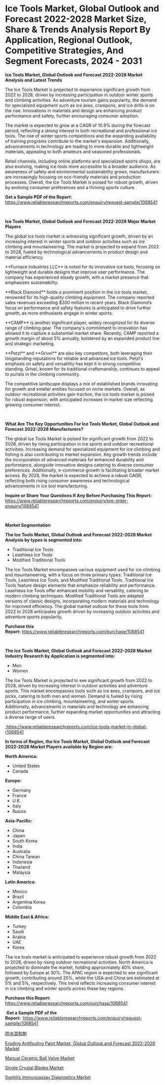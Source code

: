 <p><h1>Ice Tools Market, Global Outlook and Forecast 2022-2028 Market Size, Share & Trends Analysis Report By Application, Regional Outlook, Competitive Strategies, And Segment Forecasts, 2024 - 2031</h1></p><p><strong>Ice Tools Market, Global Outlook and Forecast 2022-2028 Market Analysis and Latest Trends</strong></p>
<p><p>The Ice Tools Market is projected to experience significant growth from 2022 to 2028, driven by increasing participation in outdoor winter sports and climbing activities. As adventure tourism gains popularity, the demand for specialized equipment such as ice axes, crampons, and ice drills is on the rise. Innovations in materials and design are enhancing product performance and safety, further encouraging consumer adoption.</p><p>The market is expected to grow at a CAGR of 10.9% during the forecast period, reflecting a strong interest in both recreational and professional ice tools. The rise of winter sports competitions and the expanding availability of training programs contribute to the market's expansion. Additionally, advancements in technology are leading to more durable and lightweight materials, appealing to both amateurs and seasoned professionals. </p><p>Retail channels, including online platforms and specialized sports shops, are also evolving, making ice tools more accessible to a broader audience. As awareness of safety and environmental sustainability grows, manufacturers are increasingly focusing on eco-friendly materials and production processes. Overall, the Ice Tools Market is poised for robust growth, driven by evolving consumer preferences and a thriving sports culture.</p></p>
<p><strong>Get a Sample PDF of the Report:&nbsp;</strong> <a href="https://www.reliableresearchreports.com/enquiry/request-sample/1068541">https://www.reliableresearchreports.com/enquiry/request-sample/1068541</a></p>
<p>&nbsp;</p>
<p><strong>Ice Tools Market, Global Outlook and Forecast 2022-2028 Major Market Players</strong></p>
<p><p>The global ice tools market is witnessing significant growth, driven by an increasing interest in winter sports and outdoor activities such as ice climbing and mountaineering. The market is projected to expand from 2022 to 2028, fueled by technological advancements in product design and material efficiency.</p><p>**Furnace Industries LLC** is noted for its innovative ice tools, focusing on lightweight and durable designs that improve user performance. The company has experienced steady growth, with a market presence that emphasizes sustainability.</p><p>**Black Diamond** holds a prominent position in the ice tools market, renowned for its high-quality climbing equipment. The company reported sales revenues exceeding $300 million in recent years. Black Diamond’s focus on performance and safety features is anticipated to drive further growth, as more enthusiasts engage in winter sports.</p><p>**CAMP** is another significant player, widely recognized for its diverse range of climbing gear. The company's commitment to innovation has allowed it to capture a substantial market share. Recently, CAMP reported a growth margin of about 5% annually, bolstered by an expanded product line and strategic marketing.</p><p>**Petzl** and **Grivel** are also key competitors, both leveraging their longstanding reputations for reliable and advanced ice tools. Petzl's emphasis on safety and versatility has kept it in strong competitive standing. Grivel, known for its traditional craftsmanship, continues to appeal to purists in the climbing community.</p><p>The competitive landscape displays a mix of established brands innovating for growth and smaller entities focused on niche markets. Overall, as outdoor recreational activities gain traction, the ice tools market is poised for robust expansion, with anticipated increases in market size reflecting growing consumer interest.</p></p>
<p>&nbsp;</p>
<p><strong>What Are The Key Opportunities For Ice Tools Market, Global Outlook and Forecast 2022-2028 Manufacturers?</strong></p>
<p><p>The global Ice Tools Market is poised for significant growth from 2022 to 2028, driven by rising participation in ice sports and outdoor recreational activities. Increasing demand for specialized equipment for ice climbing and fishing is also contributing to market expansion. Key growth trends include the incorporation of advanced materials for enhanced durability and performance, alongside innovative designs catering to diverse consumer preferences. Additionally, e-commerce growth is facilitating broader market access. By 2028, the market is expected to achieve a robust CAGR, reflecting both rising consumer awareness and technological advancements in ice tool manufacturing.</p></p>
<p><strong>Inquire or Share Your Questions If Any Before Purchasing This Report:</strong> <a href="https://www.reliableresearchreports.com/enquiry/pre-order-enquiry/1068541">https://www.reliableresearchreports.com/enquiry/pre-order-enquiry/1068541</a></p>
<p>&nbsp;</p>
<p><strong>Market Segmentation</strong></p>
<p><strong>The Ice Tools Market, Global Outlook and Forecast 2022-2028 Market Analysis by types is segmented into:</strong></p>
<p><ul><li>Traditional Ice Tools</li><li>Leashless Ice Tools</li><li>Modified Traditional Tools</li></ul></p>
<p><p>The Ice Tools Market encompasses various equipment used for ice climbing and mountaineering, with a focus on three primary types: Traditional Ice Tools, Leashless Ice Tools, and Modified Traditional Tools. Traditional Ice Tools feature design elements that emphasize reliability and performance. Leashless Ice Tools offer enhanced mobility and versatility, catering to modern climbing techniques. Modified Traditional Tools are adapted versions of classic designs, incorporating modern materials and technology for improved efficiency. The global market outlook for these tools from 2022 to 2028 anticipates growth driven by increasing outdoor activities and adventure sports popularity.</p></p>
<p><strong>Purchase this Report:&nbsp;</strong><a href="https://www.reliableresearchreports.com/purchase/1068541">https://www.reliableresearchreports.com/purchase/1068541</a></p>
<p>&nbsp;</p>
<p><strong>The Ice Tools Market, Global Outlook and Forecast 2022-2028 Market Industry Research by Application is segmented into:</strong></p>
<p><ul><li>Men</li><li>Women</li></ul></p>
<p><p>The Ice Tools Market is projected to see significant growth from 2022 to 2028, driven by increasing interest in outdoor activities and adventure sports. This market encompasses tools such as ice axes, crampons, and ice picks, catering to both men and women. Demand is fueled by rising participation in ice climbing, mountaineering, and winter sports. Additionally, advancements in materials and technology are enhancing product performance, further expanding market opportunities and attracting a diverse range of users.</p></p>
<p><a href="https://www.reliableresearchreports.com/ice-tools-market-in-global-r1068541">&nbsp;https://www.reliableresearchreports.com/ice-tools-market-in-global-r1068541</a></p>
<p><strong>In terms of Region, the Ice Tools Market, Global Outlook and Forecast 2022-2028 Market Players available by Region are:</strong></p>
<p>
    <p> <strong> North America: </strong>
        <ul>
            <li>United States</li>
            <li>Canada</li>
        </ul>
        </p> 
    <p> <strong> Europe: </strong>
        <ul>
            <li>Germany</li>
            <li>France</li>
            <li>U.K.</li>
            <li>Italy</li>
            <li>Russia</li>
        </ul>
        </p> 
    <p> <strong> Asia-Pacific: </strong>
        <ul>
            <li>China</li>
            <li>Japan</li>
            <li>South Korea</li>
            <li>India</li>
            <li>Australia</li>
            <li>China Taiwan</li>
            <li>Indonesia</li>
            <li>Thailand</li>
            <li>Malaysia</li>
        </ul>
        </p> 
    <p> <strong> Latin America: </strong>
        <ul>
            <li>Mexico</li>
            <li>Brazil</li>
            <li>Argentina Korea</li>
            <li>Colombia</li>
        </ul>
        </p> 
    <p> <strong> Middle East & Africa: </strong>
        <ul>
            <li>Turkey</li>
            <li>Saudi</li>
            <li>Arabia</li>
            <li>UAE</li>
            <li>Korea</li>
        </ul>
    </p>
    </p>
<p><p>The ice tools market is anticipated to experience robust growth from 2022 to 2028, driven by rising outdoor recreational activities. North America is projected to dominate the market, holding approximately 40% share, followed by Europe at 30%. The APAC region is expected to see significant growth, contributing around 20%, while the USA and China are estimated at 5% and 5%, respectively. This trend reflects increasing consumer interest in ice climbing and winter sports across these key regions.</p></p>
<p><strong>Purchase this Report: </strong><a href="https://www.reliableresearchreports.com/purchase/1068541">https://www.reliableresearchreports.com/purchase/1068541</a></p>
<p>&nbsp;<strong>Get a Sample PDF of the Report:&nbsp;&nbsp;</strong><a href="https://www.reliableresearchreports.com/enquiry/request-sample/1068541">https://www.reliableresearchreports.com/enquiry/request-sample/1068541</a></p>
<p><strong></strong></p>
<p><p><a href="https://medium.com/@mayeuwjvassey/%E9%98%B2%E6%B0%B4%E6%9D%90%E6%B7%B7%E5%90%88%E7%89%A9%E5%B8%82%E5%A0%B4%E3%81%AE%E6%9C%AA%E6%9D%A5-%E3%82%B0%E3%83%AD%E3%83%BC%E3%83%90%E3%83%AB%E5%B8%82%E5%A0%B4%E4%BA%88%E6%B8%AC%E3%81%A8%E5%B8%82%E5%A0%B4%E5%8B%95%E5%90%91-2024-2031-045226949753">防水混和剤</a></p><p><a href="https://github.com/juniordelafrance/Market-Research-Report-List-4/blob/main/eroding-antifouling-paint-market-global-outlook-and-forecast-2022-2028-market.md">Eroding Antifouling Paint Market, Global Outlook and Forecast 2022-2028 Market</a></p><p><a href="https://issuu.com/reportprime-2/docs/manual-ceramic-ball-valve-market-si_b68d1d988bec53">Manual Ceramic Ball Valve Market</a></p><p><a href="https://www.linkedin.com/pulse/market-forecast-global-single-crystal-blades-trends-impact-analysis-xwege?trackingId=rJoLjeViQZqm0HooT%2Fao%2FQ%3D%3D">Single Crystal Blades Market</a></p><p><a href="https://www.linkedin.com/pulse/syphilis-immunoassay-diagnostics-industry-insights-report-yqwae?trackingId=ylS8VoHdSLCtWtfq5xAwEQ%3D%3D">Syphilis Immunoassay Diagnostics Market</a></p></p>